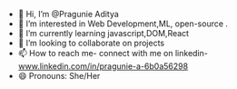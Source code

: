 - 👋 Hi, I’m @Pragunie Aditya
- 👀 I’m interested in Web Development,ML, open-source . 
- 🌱 I’m currently learning javascript,DOM,React
- 💞️ I’m looking to collaborate on projects 
- 📫 How to reach me- connect with me on  linkedin- www.linkedin.com/in/pragunie-a-6b0a56298
- 😄 Pronouns: She/Her
  

<!---
CipherEnigma/PragunieAditya is a ✨ special ✨ repository because its `README.md` (this file) appears on your GitHub profile.
You can click the Preview link to take a look at your changes.
--->
